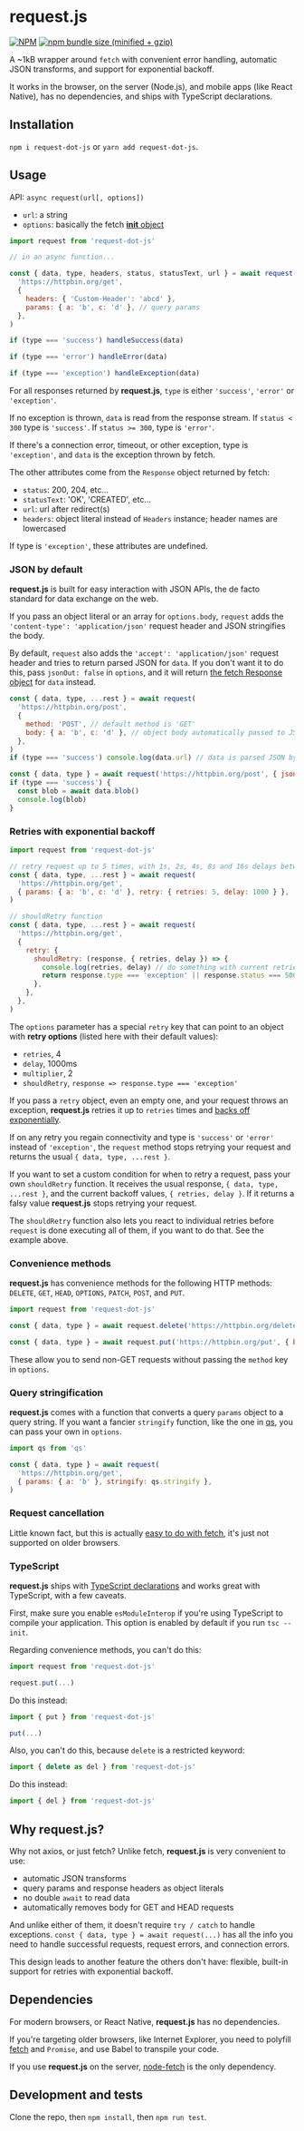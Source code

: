 # request.js


[![NPM](https://img.shields.io/npm/v/request-dot-js.svg)](https://www.npmjs.com/package/request.js)
[![npm bundle size (minified + gzip)](https://img.shields.io/bundlephobia/minzip/request-dot-js.svg)](https://www.npmjs.com/package/request.js)

A ~1kB wrapper around `fetch` with convenient error handling, automatic JSON transforms, and support for exponential backoff.

It works in the browser, on the server (Node.js), and mobile apps (like React Native), has no dependencies, and ships with TypeScript declarations.


## Installation
`npm i request-dot-js` or `yarn add request-dot-js`.


## Usage
API: `async request(url[, options])`

- `url`: a string
- `options`: basically the fetch [__init__ object](https://developer.mozilla.org/en-US/docs/Web/API/WindowOrWorkerGlobalScope/fetch#Syntax)

~~~js
import request from 'request-dot-js'

// in an async function...

const { data, type, headers, status, statusText, url } = await request(
  'https://httpbin.org/get',
  {
    headers: { 'Custom-Header': 'abcd' },
    params: { a: 'b', c: 'd' }, // query params
  },
)

if (type === 'success') handleSuccess(data)

if (type === 'error') handleError(data)

if (type === 'exception') handleException(data)
~~~

For all responses returned by __request.js__, `type` is either `'success'`, `'error'` or `'exception'`.

If no exception is thrown, `data` is read from the response stream. If `status < 300` type is `'success'`. If `status >= 300`, type is `'error'`.

If there's a connection error, timeout, or other exception, type is `'exception'`, and `data` is the exception thrown by fetch.

The other attributes come from the `Response` object returned by fetch:

- `status`: 200, 204, etc...
- `statusText`: 'OK', 'CREATED', etc...
- `url`: url after redirect(s)
- `headers`: object literal instead of `Headers` instance; header names are lowercased

If type is `'exception'`, these attributes are undefined.


### JSON by default
__request.js__ is built for easy interaction with JSON APIs, the de facto standard for data exchange on the web.

If you pass an object literal or an array for `options.body`, `request` adds the `'content-type': 'application/json'` request header and JSON stringifies the body.

By default, `request` also adds the `'accept': 'application/json'` request header and tries to return parsed JSON for `data`. If you don't want it to do this, pass `jsonOut: false` in `options`, and it will return [the fetch Response object](https://developer.mozilla.org/en-US/docs/Web/API/Response) for `data` instead.

~~~js
const { data, type, ...rest } = await request(
  'https://httpbin.org/post',
  {
    method: 'POST', // default method is 'GET'
    body: { a: 'b', c: 'd' }, // object body automatically passed to JSON.stringify
  },
)
if (type === 'success') console.log(data.url) // data is parsed JSON by default
~~~

~~~js
const { data, type } = await request('https://httpbin.org/post', { jsonOut: false })
if (type === 'success') {
  const blob = await data.blob()
  console.log(blob)
}
~~~


### Retries with exponential backoff
~~~js
import request from 'request-dot-js'

// retry request up to 5 times, with 1s, 2s, 4s, 8s and 16s delays between retries
const { data, type, ...rest } = await request(
  'https://httpbin.org/get',
  { params: { a: 'b', c: 'd' }, retry: { retries: 5, delay: 1000 } },
)

// shouldRetry function
const { data, type, ...rest } = await request(
  'https://httpbin.org/get',
  {
    retry: {
      shouldRetry: (response, { retries, delay }) => {
        console.log(retries, delay) // do something with current retries and delay if you want
        return response.type === 'exception' || response.status === 500
      },
    },
  },
)
~~~

The `options` parameter has a special `retry` key that can point to an object with __retry options__ (listed here with their default values):

- `retries`, 4
- `delay`, 1000ms
- `multiplier`, 2
- `shouldRetry`, `response => response.type === 'exception'`

If you pass a `retry` object, even an empty one, and your request throws an exception, __request.js__ retries it up to `retries` times and [backs off exponentially](https://en.wikipedia.org/wiki/Exponential_backoff).

If on any retry you regain connectivity and type is `'success'` or `'error'` instead of `'exception'`, the `request` method stops retrying your request and returns the usual `{ data, type, ...rest }`.

If you want to set a custom condition for when to retry a request, pass your own `shouldRetry` function. It receives the usual response, `{ data, type, ...rest }`, and the current backoff values, `{ retries, delay }`. If it returns a falsy value __request.js__ stops retrying your request.

The `shouldRetry` function also lets you react to individual retries before `request` is done executing all of them, if you want to do that. See the example above.


### Convenience methods
__request.js__ has convenience methods for the following HTTP methods: `DELETE`, `GET`, `HEAD`, `OPTIONS`, `PATCH`, `POST`, and `PUT`.

~~~js
import request from 'request-dot-js'

const { data, type } = await request.delete('https://httpbin.org/delete')

const { data, type } = await request.put('https://httpbin.org/put', { body: { a: 'b' } })
~~~

These allow you to send non-GET requests without passing the `method` key in `options`.


### Query stringification
__request.js__ comes with a function that converts a query `params` object to a query string. If you want a fancier `stringify` function, like the one in [qs](https://github.com/ljharb/qs), you can pass your own in `options`.

~~~js
import qs from 'qs'

const { data, type } = await request(
  'https://httpbin.org/get',
  { params: { a: 'b' }, stringify: qs.stringify },
)
~~~


### Request cancellation
Little known fact, but this is actually [easy to do with fetch](https://developer.mozilla.org/en-US/docs/Web/API/AbortController), it's just not supported on older browsers.


### TypeScript
__request.js__ ships with [TypeScript declarations](https://github.com/fortana-co/request.js/blob/master/index.d.ts) and works great with TypeScript, with a few caveats.

First, make sure you enable `esModuleInterop` if you're using TypeScript to compile your application. This option is enabled by default if you run `tsc --init`.

Regarding convenience methods, you can't do this:

~~~ts
import request from 'request-dot-js'

request.put(...)
~~~

Do this instead:

~~~ts
import { put } from 'request-dot-js'

put(...)
~~~

Also, you can't do this, because `delete` is a restricted keyword:

~~~ts
import { delete as del } from 'request-dot-js'
~~~

Do this instead:

~~~ts
import { del } from 'request-dot-js'
~~~


## Why request.js?
Why not axios, or just fetch? Unlike fetch, __request.js__ is very convenient to use:

- automatic JSON transforms
- query params and response headers as object literals
- no double `await` to read data
- automatically removes body for GET and HEAD requests

And unlike either of them, it doesn't require `try / catch` to handle exceptions. `const { data, type } = await request(...)` has all the info you need to handle successful requests, request errors, and connection errors. 

This design leads to another feature the others don't have: flexible, built-in support for retries with exponential backoff.


## Dependencies
For modern browsers, or React Native, __request.js__ has no dependencies.

If you're targeting older browsers, like Internet Explorer, you need to polyfill [fetch](https://github.com/github/fetch) and `Promise`, and use Babel to transpile your code.

If you use __request.js__ on the server, [node-fetch](https://github.com/bitinn/node-fetch) is the only dependency.


## Development and tests
Clone the repo, then `npm install`, then `npm run test`.

